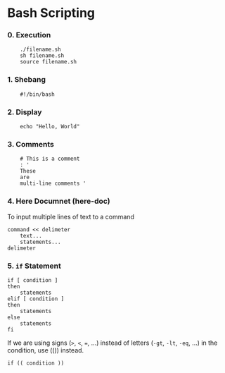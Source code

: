 # Bash Scripting

### 0. Execution

        ./filename.sh
        sh filename.sh
        source filename.sh

### 1. Shebang

        #!/bin/bash

### 2. Display

        echo "Hello, World"

### 3. Comments

        # This is a comment
        : '
        These
        are 
        multi-line comments '

### 4. Here Documnet (here-doc)

To input multiple lines of text to a command

    command << delimeter
        text...
        statements...
    delimeter

### 5. `if` Statement

    if [ condition ]
    then
        statements
    elif [ condition ]
    then
        statements
    else
        statements    
    fi

If we are using signs (`>`, `<`, `=`, ...) instead of letters (`-gt`, `-lt`, `-eq`, ...) in the condition, use (()) instead.

    if (( condition ))




